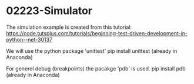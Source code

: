 # 02223-Simulator

The simulation example is created from this tutorial:
https://code.tutsplus.com/tutorials/beginning-test-driven-development-in-python--net-30137

We will use the python package 'unittest'
pip install unittest (already in Anaconda)

For generel debug (breakpoints) the pacakge 'pdb' is used.
pip install pdb (already in Anaconda)
